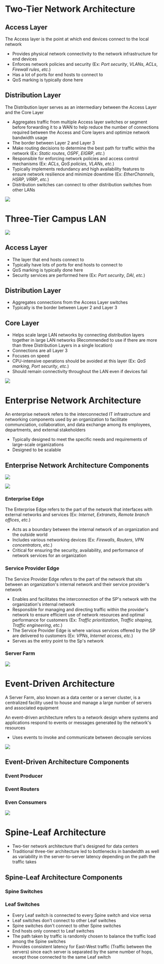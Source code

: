 # Two-Tier Network Architecture

## Access Layer 

The Access layer is the point at which end devices connect to the local network

* Provides physical network connectivity to the network infrastructure for end devices
* Enforces network policies and security (Ex: *Port security*, *VLANs*, *ACLs*, *Firewall rules*, *etc.*)
* Has a lot of ports for end hosts to connect to
* QoS marking is typically done here

## Distribution Layer

The Distribution layer serves as an intermediary between the Access Layer and the Core Layer

* Aggregates traffic from multiple Access layer switches or segment before forwarding it to a WAN to help reduce the number of connections required between the Access and Core layers and optimize network bandwidth usage
* The border between Layer 2 and Layer 3
* Make routing decisions to determine the best path for traffic within the network (Ex: *Static routes*, *OSPF*, *EIGRP*, *etc.*)
* Responsible for enforcing network policies and access control mechanisms (Ex: *ACLs*, *QoS policies*, *VLANs*, *etc.*)
* Typically implements redundancy and high availability features to ensure network resilience and minimize downtime (Ex: *EtherChannels*, *HSRP*, *VRRP*, *etc.*)
* Distribution switches can connect to other distribution switches from other LANs

![](https://github.com/JonmarCorpuz/SecondBrain/blob/main/Assets/Whitespace.png)

# Three-Tier Campus LAN

![](https://github.com/JonmarCorpuz/SecondBrain/blob/main/Assets/03fig03.jpg)

## Access Layer

* The layer that end hosts connect to
* Typically have lots of ports for end hosts to connect to
* QoS marking is typically done here
* Security services are performed here (Ex: *Port security*, *DAI*, *etc.*)

## Distribution Layer

* Aggregates connections from the Access Layer switches
* Typically is the border between Layer 2 and Layer 3

## Core Layer

* Helps scale large LAN networks by connecting distribution layers together in large LAN networks (Recommended to use if there are more than three Distribution Layers in a single location)
* Connections are all Layer 3
* Focuses on speed
* CPU-intensive operations should be avoided at this layer (Ex: *QoS marking*, *Port security*, *etc.*)
* Should remain connectivity throughout the LAN even if devices fail

![](https://github.com/JonmarCorpuz/SecondBrain/blob/main/Assets/Whitespace.png)

# Enterprise Network Architecture

An enterprise network refers to the interconnected IT infrastructure and networking components used by an organization to facilitate communciation, collaboration, and data exchange among its employees, departments, and external stakeholders

* Typically designed to meet the specific needs and requirements of large-scale organizations
* Designed to be scalable

## Enterprise Network Architecture Components

![](https://github.com/JonmarCorpuz/SecondBrain/blob/main/Assets/A-Typical-Enterprise-Network-Source.png)

![](https://github.com/JonmarCorpuz/SecondBrain/blob/main/Assets/01fig20_alt.jpg)

### Enterprise Edge

The Enterprise Edge refers to the part of the network that interfaces with external networks and services (Ex: *Internet*, *Extranets*, *Remote branch offices*, *etc.*)

* Acts as a boundary between the internal network of an organization and the outside world
* Includes various networking devices (Ex: *Firewalls*, *Routers*, *VPN concentrators*, *etc.*)
* Critical for ensuring the security, availability, and performance of network services for an organization

### Service Provider Edge

The Service Provider Edge refers to the part of the network that sits between an organization's internal network and their service provider's network

* Enables and facilitates the interconnection of the SP's network with the organization's internal network
* Responsible for managing and directing traffic within the provider's network to ensure efficient use of network resources and optimal performance for customers (Ex: *Traffic prioritization*, *Traffic shaping*, *Traffic engineering*, *etc.*)
* The Service Provider Edge is where various services offered by the SP are delivered to customers (Ex: *VPNs*, *Internet access*, *etc.*)
* Serves as the entry point to the Sp's network

### Server Farm

![](https://github.com/JonmarCorpuz/SecondBrain/blob/main/Assets/Whitespace.png)

# Event-Driven Architecture

A Server Farm, also known as a data center or a server cluster, is a centralized facility used to house and manage a large number of servers and associated equipment

An event-driven architecture refers to a network design where systems and applications respond to events or messages generated by the network's resources

* Uses events to invoke and communicate between decouple services

![](https://github.com/JonmarCorpuz/SecondBrain/blob/main/Assets/Whitespace.png)

## Event-Driven Architecture Components

### Event Producer

### Event Routers

### Even Consumers

![](https://github.com/JonmarCorpuz/SecondBrain/blob/main/Assets/Whitespace.png)

# Spine-Leaf Architecture

* Two-tier network architecture that's designed for data centers
* Traditional three-tier architecture led to bottlenecks in bandwidth as well as variability in the server-to-server latency depending on the path the traffic takes

## Spine-Leaf Architecture Components

### Spine Switches

### Leaf Switches

* Every Leaf switch is connected to every Spine switch and vice versa
* Leaf switches don't connect to other Leaf switches
* Spine switches don't connect to other Spine switches
* End hosts only connect to Leaf switches
* The path taken by traffic is randomly chosen to balance the traffic load among the Spine switches
* Provides consistent latency for East-West traffic (Traffic between the servers) since each server is separated by the same number of hops, except those connected to the same Leaf switch
